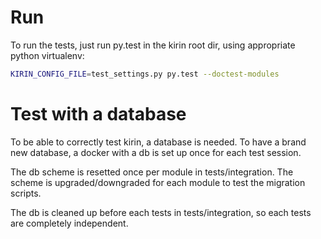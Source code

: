 # Run

To run the tests, just run py.test in the kirin root dir, using appropriate python virtualenv:
```bash
KIRIN_CONFIG_FILE=test_settings.py py.test --doctest-modules
```
 
# Test with a database

To be able to correctly test kirin, a database is needed.
To have a brand new database, a docker with a db is set up once for each test session.

The db scheme is resetted once per module in tests/integration.
The scheme is upgraded/downgraded for each module to test the migration scripts.

The db is cleaned up before each tests in tests/integration, so each tests are completely independent.
